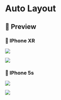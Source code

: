 # Auto Layout

## :balloon: Preview

### :iphone: IPhone XR

![](https://cdn.discordapp.com/attachments/576875163686010911/737464059573698600/unknown.png)

![](https://cdn.discordapp.com/attachments/576875163686010911/737462938666795119/unknown.png)

### :iphone: IPhone 5s

![](https://cdn.discordapp.com/attachments/576875163686010911/737464461648199700/unknown.png)

![](https://cdn.discordapp.com/attachments/576875163686010911/737463318318678129/unknown.png)

